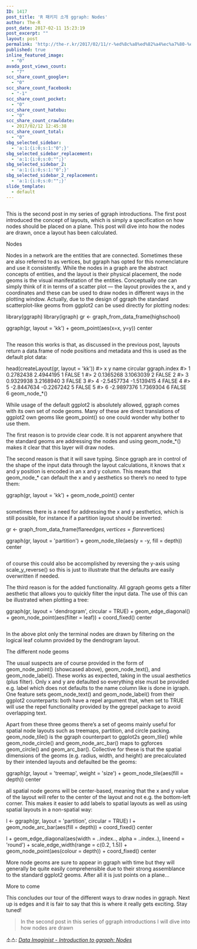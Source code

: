```yaml
---
ID: 1417
post_title: 'R 패키지 소개 ggraph: Nodes'
author: The-R
post_date: 2017-02-11 15:23:19
post_excerpt: ""
layout: post
permalink: 'http://the-r.kr/2017/02/11/r-%ed%8c%a8%ed%82%a4%ec%a7%80-%ec%86%8c%ea%b0%9c-ggraph-nodes/'
published: true
inline_featured_image:
  - "0"
avada_post_views_count:
  - "7"
scc_share_count_google+:
  - "0"
scc_share_count_facebook:
  - "-1"
scc_share_count_pocket:
  - "0"
scc_share_count_hatebu:
  - "0"
scc_share_count_crawldate:
  - 2017/02/12 12:45:38
scc_share_count_total:
  - "0"
sbg_selected_sidebar:
  - 'a:1:{i:0;s:1:"0";}'
sbg_selected_sidebar_replacement:
  - 'a:1:{i:0;s:0:"";}'
sbg_selected_sidebar_2:
  - 'a:1:{i:0;s:1:"0";}'
sbg_selected_sidebar_2_replacement:
  - 'a:1:{i:0;s:0:"";}'
slide_template:
  - default
---
```

<a href="http://www.data-imaginist.com/2017/ggraph-introduction-nodes/"><img class="alignnone size-full" src="http://the-r.kr/wp-content/uploads/2017/02/unnamed-chunk-6-1.png" alt="" /></a>

This is the second post in my series of ggraph introductions. The first post introduced the concept of layouts, which is simply a specification on how nodes should be placed on a plane. This post will dive into how the nodes are drawn, once a layout has been calculated.

Nodes

Nodes in a network are the entities that are connected. Sometimes these are also referred to as vertices, but ggraph has opted for this nomenclature and use it consistently. While the nodes in a graph are the abstract concepts of entities, and the layout is their physical placement, the node geoms is the visual manifestation of the entities. Conceptually one can simply think of it in terms of a scatter plot — the layout provides the x, and y coordinates and these can be used to draw nodes in different ways in the plotting window. Actually, due to the design of ggraph the standard scatterplot-like geoms from ggplot2 can be used directly for plotting nodes:

library(ggraph)
library(igraph)
gr <- graph_from_data_frame(highschool)

ggraph(gr, layout = 'kk') + 
    geom_point(aes(x=x, y=y))
center

<a href="http://www.data-imaginist.com/2017/ggraph-introduction-nodes/"><img class="alignnone size-full" src="http://the-r.kr/wp-content/uploads/2017/02/unnamed-chunk-2-1.png" alt="" /></a>

The reason this works is that, as discussed in the previous post, layouts return a data.frame of node positions and metadata and this is used as the default plot data:

head(createLayout(gr, layout = 'kk'))
#>            x          y name circular ggraph.index
#> 1  0.2782438  2.4944195    1    FALSE            1
#> 2  0.1365268  3.1063039    2    FALSE            2
#> 3  0.9329938  3.2168940    3    FALSE            3
#> 4 -2.5457734 -1.5139415    4    FALSE            4
#> 5 -2.8447634 -0.2267242    5    FALSE            5
#> 6 -2.9897376  1.7369304    6    FALSE            6
geom_node_*()

While usage of the default ggplot2 is absolutely allowed, ggraph comes with its own set of node geoms. Many of these are direct translations of ggplot2 own geoms like geom_point() so one could wonder why bother to use them.

The first reason is to provide clear code. It is not apparent anywhere that the standard geoms are addressing the nodes and using geom_node_*() makes it clear that this layer will draw nodes.

The second reason is that it will save typing. Since ggraph are in control of the shape of the input data through the layout calculations, it knows that x and y position is encoded in an x and y column. This means that geom_node_* can default the x and y aesthetics so there’s no need to type them:

ggraph(gr, layout = 'kk') + 
    geom_node_point()
center

<a href="http://www.data-imaginist.com/2017/ggraph-introduction-nodes/"><img class="alignnone size-full" src="http://the-r.kr/wp-content/uploads/2017/02/unnamed-chunk-4-1.png" alt="" /></a>

sometimes there is a need for addressing the x and y aesthetics, which is still possible, for instance if a partition layout should be inverted:

gr <- graph_from_data_frame(flare$edges, vertices = flare$vertices)

ggraph(gr, layout = 'partition') + 
    geom_node_tile(aes(y = -y, fill = depth))
center

<a href="http://www.data-imaginist.com/2017/ggraph-introduction-nodes/"><img class="alignnone size-full" src="http://the-r.kr/wp-content/uploads/2017/02/unnamed-chunk-5-1.png" alt="" /></a>

of course this could also be accomplished by reversing the y-axis using scale_y_reverse() so this is just to illustrate that the defaults are easily overwritten if needed.

The third reason is for the added functionality. All ggraph geoms gets a filter aesthetic that allows you to quickly filter the input data. The use of this can be illustrated when plotting a tree:

ggraph(gr, layout = 'dendrogram', circular = TRUE) + 
    geom_edge_diagonal() + 
    geom_node_point(aes(filter = leaf)) + 
    coord_fixed()
center

<a href="http://www.data-imaginist.com/2017/ggraph-introduction-nodes/"><img class="alignnone size-full" src="http://the-r.kr/wp-content/uploads/2017/02/unnamed-chunk-7-1.png" alt="" /></a>

In the above plot only the terminal nodes are drawn by filtering on the logical leaf column provided by the dendrogram layout.

The different node geoms

The usual suspects are of course provided in the form of geom_node_point() (showcased above), geom_node_text(), and geom_node_label(). These works as expected, taking in the usual aesthetics (plus filter). Only x and y are defaulted so everything else must be provided e.g. label which does not defaults to the name column like is done in igraph. One feature sets geom_node_text() and geom_node_label() from their ggplot2 counterparts: both have a repel argument that, when set to TRUE will use the repel functionality provided by the ggrepel package to avoid overlapping text.

Apart from these three geoms there’s a set of geoms mainly useful for spatial node layouts such as treemaps, partition, and circle packing. geom_node_tile() is the ggraph counterpart to ggplot2s geom_tile() while geom_node_circle() and geom_node_arc_bar() maps to ggforces geom_circle() and geom_arc_bar(). Collective for these is that the spatial dimensions of the geoms (e.g. radius, width, and height) are precalculated by their intended layouts and defaulted be the geoms:

ggraph(gr, layout = 'treemap', weight = 'size') + 
    geom_node_tile(aes(fill = depth))
center


all spatial node geoms will be center-based, meaning that the x and y value of the layout will refer to the center of the layout and not e.g. the bottom-left corner. This makes it easier to add labels to spatial layouts as well as using spatial layouts in a non-spatial way:

l <- ggraph(gr, layout = 'partition', circular = TRUE)
l + geom_node_arc_bar(aes(fill = depth)) + 
    coord_fixed()
center

l + geom_edge_diagonal(aes(width = ..index.., alpha = ..index..), lineend = 'round') + 
    scale_edge_width(range = c(0.2, 1.5)) + 
    geom_node_point(aes(colour = depth)) + 
    coord_fixed()
center

More node geoms are sure to appear in ggraph with time but they will generally be quite easily comprehensible due to their strong assemblance to the standard ggplot2 geoms. After all it is just points on a plane…

More to come

This concludes our tour of the different ways to draw nodes in ggraph. Next up is edges and it is fair to say that this is where it really gets exciting. Stay tuned!


<blockquote>In the second post in this series of ggraph introductions I will dive into how nodes are drawn</blockquote><p>소스: <em><a href="http://www.data-imaginist.com/2017/ggraph-introduction-nodes/">Data Imaginist - Introduction to ggraph: Nodes</a></em></p>